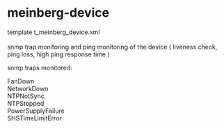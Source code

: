 # meinberg-device

template t_meinberg_device.xml \
\
snmp trap monitoring and ping monitoring of the device ( liveness check, ping loss, high ping response time )

snmp traps monitored:

FanDown \
NetworkDown \
NTPNotSync \
NTPStopped \
PowerSupplyFailure \
SHSTimeLimitError 



